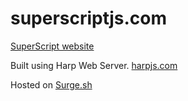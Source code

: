 superscriptjs.com
=================
[SuperScript website](http://superscriptjs.com)

Built using Harp Web Server. [harpjs.com](harpjs.com)

Hosted on [Surge.sh](https://surge.sh)

